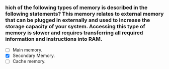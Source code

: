 ### hich of the following types of memory is described in the following statements? This memory relates to external memory that can be plugged in externally and used to increase the storage capacity of your system. Accessing this type of memory is slower and requires transferring all required information and instructions into RAM.

- [ ] Main memory.
- [x] Secondary Memory.
- [ ] Cache memory.

